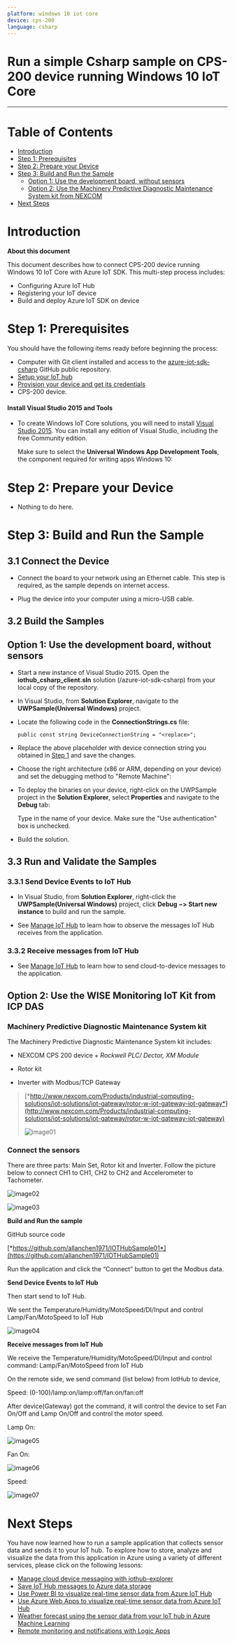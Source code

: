 ```yaml
---
platform: windows 10 iot core
device: cps-200
language: csharp
---
```


Run a simple Csharp sample on CPS-200 device running Windows 10 IoT Core
===
---

# Table of Contents

-   [Introduction](#Introduction)
-   [Step 1: Prerequisites](#Prerequisites)
-   [Step 2: Prepare your Device](#PrepareDevice)
-   [Step 3: Build and Run the Sample](#Build)
    -   [Option 1: Use the development board, without sensors](#Device-Sample)
    -   [Option 2: Use the Machinery Predictive Diagnostic Maintenance System kit from NEXCOM](#Kit01-Sample)
-   [Next Steps](#NextSteps)

<a name="Introduction"></a>
# Introduction

**About this document**

This document describes how to connect CPS-200 device running Windows 10 IoT Core with Azure IoT SDK. This multi-step process includes:
-   Configuring Azure IoT Hub
-   Registering your IoT device
-   Build and deploy Azure IoT SDK on device

<a name="Prerequisites"></a>
# Step 1: Prerequisites

You should have the following items ready before beginning the process:

-   Computer with Git client installed and access to the
    [azure-iot-sdk-csharp](https://github.com/Azure/azure-iot-sdk-csharp) GitHub public repository.
-   [Setup your IoT hub][lnk-setup-iot-hub]
-   [Provision your device and get its credentials][lnk-manage-iot-hub]
-   CPS-200 device.

#### Install Visual Studio 2015 and Tools

-   To create Windows IoT Core solutions, you will need to install [Visual Studio 2015](https://www.visualstudio.com/en-us/products/vs-2015-product-editions.aspx). You can install any edition of Visual Studio, including the free Community edition.

    Make sure to select the **Universal Windows App Development Tools**, the component required for writing apps Windows 10:

<a name="PrepareDevice"></a>
# Step 2: Prepare your Device

-   Nothing to do here.

<a name="Build"></a>
# Step 3: Build and Run the Sample

<a name="Step_3_1_Connect"></a>
## 3.1 Connect the Device

-   Connect the board to your network using an Ethernet cable. This step is required, as the sample depends on internet access.

-   Plug the device into your computer using a micro-USB cable.

<a name="Step_3_2_Build"></a>
## 3.2  Build the Samples

<a name="Device-Sample"></a>
## Option 1: Use the development board, without sensors

-   Start a new instance of Visual Studio 2015. Open the **iothub_csharp_client.sln** solution (/azure-iot-sdk-csharp) from your local copy of the repository.

-   In Visual Studio, from **Solution Explorer**, navigate to the **UWPSample(Universal Windows)** project.

-   Locate the following code in the **ConnectionStrings.cs** file:

        public const string DeviceConnectionString = "<replace>";

-   Replace the above placeholder with device connection string you obtained in [Step 1](#Prerequisites) and save the changes.

-   Choose the right architecture (x86 or ARM, depending on your device) and set the debugging method to "Remote Machine":
    
-   To deploy the binaries on your device, right-click on the UWPSample project in the **Solution Explorer**, select **Properties** and navigate to the **Debug** tab:

    Type in the name of your device. Make sure the "Use authentication" box is unchecked.

-   Build the solution.

<a name="Step_3_3_Run"></a>
## 3.3 Run and Validate the Samples

### 3.3.1 Send Device Events to IoT Hub

-   In Visual Studio, from **Solution Explorer**, right-click the **UWPSample(Universal Windows)** project, click **Debug &minus;&gt; Start new instance** to build and run the sample. 

-   See [Manage IoT Hub][lnk-manage-iot-hub] to learn how to observe the messages IoT Hub receives from the application.

### 3.3.2 Receive messages from IoT Hub

-   See [Manage IoT Hub][lnk-manage-iot-hub] to learn how to send cloud-to-device messages to the application.

<a name="Kit01-Sample"></a>
## Option 2: Use the WISE Monitoring IoT Kit from ICP DAS

### Machinery Predictive Diagnostic Maintenance System kit

The Machinery Predictive Diagnostic Maintenance System kit includes:

-   NEXCOM CPS 200 device + *Rockwell PLC/ Dector, XM Module*

-   Rotor kit

-   Inverter with Modbus/TCP Gateway

> [*http://www.nexcom.com/Products/industrial-computing-solutions/iot-solutions/iot-gateway/rotor-w-iot-gateway-iot-gateway*](http://www.nexcom.com/Products/industrial-computing-solutions/iot-solutions/iot-gateway/rotor-w-iot-gateway-iot-gateway)
>
> ![image01](media/nexcom-machinery-predictive-diagnostic-maintenance-system-kit/image1.jpeg)

### Connect the sensors

There are three parts: Main Set, Rotor kit and Inverter. Follow the
picture below to connect CH1 to CH1, CH2 to CH2 and Accelerometer to
Tachometer.

![image02](media/nexcom-machinery-predictive-diagnostic-maintenance-system-kit/image2.jpeg)

![image03](media/nexcom-machinery-predictive-diagnostic-maintenance-system-kit/image3.jpeg)

**Build and Run the sample**

GitHub source code

[*https://github.com/allanchen1971/IOTHubSample01*](https://github.com/allanchen1971/IOTHubSample01)

Run the application and click the “Connect” button to get the Modbus
data.

**Send Device Events to IoT Hub**

Then start send to IoT Hub.

We sent the Temperature/Humidity/MotoSpeed/DI/Input and control
Lamp/Fan/MotoSpeed to IoT Hub

![image04](media/nexcom-machinery-predictive-diagnostic-maintenance-system-kit/image4.jpeg)

**Receive messages from IoT Hub**

We receive the Temperature/Humidity/MotoSpeed/DI/Input and control
command: Lamp/Fan/MotoSpeed from IoT Hub

On the remote side, we send command (list below) from IotHub to device,

Speed: (0-100)/lamp:on/lamp:off/fan:on/fan:off

After device(Gateway) got the command, it will control the device to set
Fan On/Off and Lamp On/Off and control the motor speed.

Lamp On:

![image05](media/nexcom-machinery-predictive-diagnostic-maintenance-system-kit/image5.png)

Fan On:

![image06](media/nexcom-machinery-predictive-diagnostic-maintenance-system-kit/image6.png)

Speed:

![image07](media/nexcom-machinery-predictive-diagnostic-maintenance-system-kit/image7.png)

<a name="NextSteps"></a>
# Next Steps

You have now learned how to run a sample application that collects sensor data and sends it to your IoT hub. To explore how to store, analyze and visualize the data from this application in Azure using a variety of different services, please click on the following lessons:

-   [Manage cloud device messaging with iothub-explorer]
-   [Save IoT Hub messages to Azure data storage]
-   [Use Power BI to visualize real-time sensor data from Azure IoT Hub]
-   [Use Azure Web Apps to visualize real-time sensor data from Azure IoT Hub]
-   [Weather forecast using the sensor data from your IoT hub in Azure Machine Learning]
-   [Remote monitoring and notifications with Logic Apps]   

[Manage cloud device messaging with iothub-explorer]: https://docs.microsoft.com/en-us/azure/iot-hub/iot-hub-explorer-cloud-device-messaging
[Save IoT Hub messages to Azure data storage]: https://docs.microsoft.com/en-us/azure/iot-hub/iot-hub-store-data-in-azure-table-storage
[Use Power BI to visualize real-time sensor data from Azure IoT Hub]: https://docs.microsoft.com/en-us/azure/iot-hub/iot-hub-live-data-visualization-in-power-bi
[Use Azure Web Apps to visualize real-time sensor data from Azure IoT Hub]: https://docs.microsoft.com/en-us/azure/iot-hub/iot-hub-live-data-visualization-in-web-apps
[Weather forecast using the sensor data from your IoT hub in Azure Machine Learning]: https://docs.microsoft.com/en-us/azure/iot-hub/iot-hub-weather-forecast-machine-learning
[Remote monitoring and notifications with Logic Apps]: https://docs.microsoft.com/en-us/azure/iot-hub/iot-hub-monitoring-notifications-with-azure-logic-apps
[lnk-setup-iot-hub]: ../setup_iothub.md
[lnk-manage-iot-hub]: ../manage_iot_hub.md

